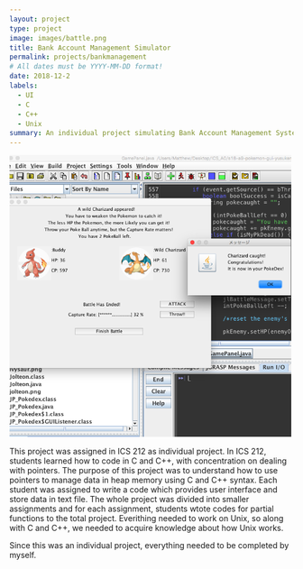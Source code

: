 ```yaml
---
layout: project
type: project
image: images/battle.png
title: Bank Account Management Simulator
permalink: projects/bankmanagement
# All dates must be YYYY-MM-DD format!
date: 2018-12-2
labels:
  - UI
  - C
  - C++
  - Unix
summary: An individual project simulating Bank Account Management System for ICS 212.
---
```


<img class="ui medium right floated rounded image" src="../images/battle.png" width="500">

This project was assigned in ICS 212 as individual project. In ICS 212, students learned how to code in C and C++, with concentration on dealing with pointers. The purpose of this project was to understand how to use pointers to manage data in heap memory using C and C++ syntax. Each student was assigned to write a code which provides user interface and store data in text file. The whole project was divided into smaller assignments and for each assignment, students wtote codes for partial functions to the total project. Everithing needed to work on Unix, so along with C and C++, we needed to acquire knowledge about how Unix works.

Since this was an individual project, everything needed to be completed by myself.  
